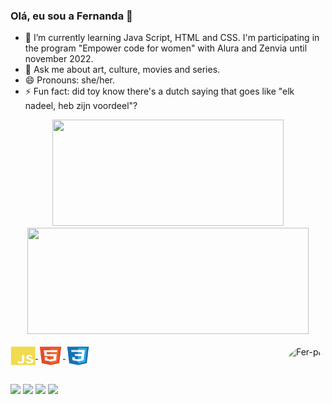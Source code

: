 ### Olá, eu sou a Fernanda 👋
- 🌱 I’m currently learning Java Script, HTML and CSS. I'm participating in the program "Empower code for women" with Alura and Zenvia until november 2022. 
- 💬 Ask me about art, culture, movies and series.
- 😄 Pronouns: she/her.
- ⚡ Fun fact: did toy know there's a dutch saying that goes like "elk nadeel, heb zijn voordeel"?

<div align="center">
  <a href="https://github.com/santosfer">
  <img height="170em" width="370" src="https://github-readme-stats.vercel.app/api?username=santosfer&show_icons=true&theme=cobalt&include_all_commits=true&count_private=true"/>
  <img height="170em" width="450" src="https://github-readme-stats.vercel.app/api/top-langs/?username=santosfer&layout=compact&langs_count=7&theme=cobalt"/>
</div>
<div style="display: inline_block"><br>
  <img align="center" alt="Fer-Js" height="30" width="40" src="https://raw.githubusercontent.com/devicons/devicon/master/icons/javascript/javascript-plain.svg">
  <img align="center" alt="Fer-HTML" height="30" width="40" src="https://raw.githubusercontent.com/devicons/devicon/master/icons/html5/html5-original.svg">
  <img align="center" alt="Fer-CSS" height="30" width="40" src="https://raw.githubusercontent.com/devicons/devicon/master/icons/css3/css3-original.svg">
  <img align="right" alt="Fer-pic" height="150" style="border-radius:50px;" src="https://pbs.twimg.com/media/FayMUlIWQAA89iM?format=jpg&name=900x900">
</div>

##
<div>
  <a href="https://www.instagram.com/santos4fer/" target="_blank"><img src="https://img.shields.io/badge/-Instagram-%23E4405F?style=for-the-badge&logo=instagram&logoColor=white" target="_blank"></a>
 	 <a href="" target="_blank"><img src="https://img.shields.io/badge/Discord-7289DA?style=for-the-badge&logo=discord&logoColor=white" target="_blank"></a> 
  <a href = "mailto:contatorafaballerini@gmail.com"><img src="https://img.shields.io/badge/-Gmail-%23333?style=for-the-badge&logo=gmail&logoColor=white" target="_blank"></a>
  <a href="https://www.linkedin.com/in/fersantos-119b5812a/" target="_blank"><img src="https://img.shields.io/badge/-LinkedIn-%230077B5?style=for-the-badge&logo=linkedin&logoColor=white" target="_blank"></a> 
</div>
